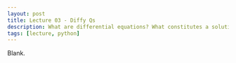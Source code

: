 ```yaml
---
layout: post
title: Lecture 03 - Diffy Qs
description: What are differential equations? What constitutes a solution?
tags: [lecture, python]
---
```


Blank.